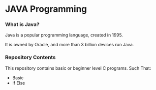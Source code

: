 # JAVA Programming

### What is Java?
Java is a popular programming language, created in 1995.

It is owned by Oracle, and more than 3 billion devices run Java.

### Repository Contents

This repository contains basic or beginner level C programs.
Such That:

- Basic
- If Else

